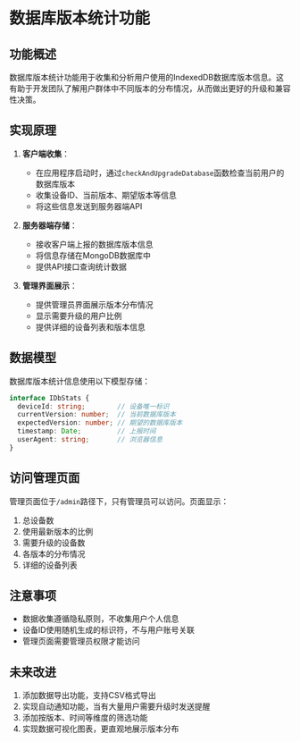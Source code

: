 # 数据库版本统计功能

## 功能概述

数据库版本统计功能用于收集和分析用户使用的IndexedDB数据库版本信息。这有助于开发团队了解用户群体中不同版本的分布情况，从而做出更好的升级和兼容性决策。

## 实现原理

1. **客户端收集**：
   - 在应用程序启动时，通过`checkAndUpgradeDatabase`函数检查当前用户的数据库版本
   - 收集设备ID、当前版本、期望版本等信息
   - 将这些信息发送到服务器端API

2. **服务器端存储**：
   - 接收客户端上报的数据库版本信息
   - 将信息存储在MongoDB数据库中
   - 提供API接口查询统计数据

3. **管理界面展示**：
   - 提供管理员界面展示版本分布情况
   - 显示需要升级的用户比例
   - 提供详细的设备列表和版本信息

## 数据模型

数据库版本统计信息使用以下模型存储：

```typescript
interface IDbStats {
  deviceId: string;        // 设备唯一标识
  currentVersion: number;  // 当前数据库版本
  expectedVersion: number; // 期望的数据库版本
  timestamp: Date;         // 上报时间
  userAgent: string;       // 浏览器信息
}
```

## 访问管理页面

管理页面位于`/admin`路径下，只有管理员可以访问。页面显示：

1. 总设备数
2. 使用最新版本的比例
3. 需要升级的设备数
4. 各版本的分布情况
5. 详细的设备列表

## 注意事项

- 数据收集遵循隐私原则，不收集用户个人信息
- 设备ID使用随机生成的标识符，不与用户账号关联
- 管理页面需要管理员权限才能访问

## 未来改进

1. 添加数据导出功能，支持CSV格式导出
2. 实现自动通知功能，当有大量用户需要升级时发送提醒
3. 添加按版本、时间等维度的筛选功能
4. 实现数据可视化图表，更直观地展示版本分布 